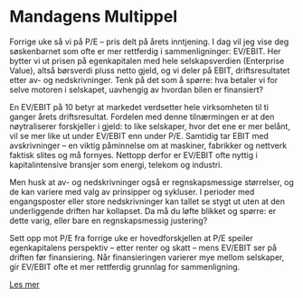 # Mandagens Multippel

Forrige uke så vi på P/E – pris delt på årets inntjening. I dag vil jeg vise deg søskenbarnet som ofte er mer rettferdig i sammenligninger: EV/EBIT. Her bytter vi ut prisen på egenkapitalen med hele selskapsverdien (Enterprise Value), altså børsverdi pluss netto gjeld, og vi deler på EBIT, driftsresultatet etter av- og nedskrivninger. Tenk på det som å spørre: hva betaler vi for selve motoren i selskapet, uavhengig av hvordan bilen er finansiert?

En EV/EBIT på 10 betyr at markedet verdsetter hele virksomheten til ti ganger årets driftsresultat. Fordelen med denne tilnærmingen er at den nøytraliserer forskjeller i gjeld: to like selskaper, hvor det ene er mer belånt, vil se mer like ut under EV/EBIT enn under P/E. Samtidig tar EBIT med avskrivninger – en viktig påminnelse om at maskiner, fabrikker og nettverk faktisk slites og må fornyes. Nettopp derfor er EV/EBIT ofte nyttig i kapitalintensive bransjer som energi, telekom og industri.

Men husk at av- og nedskrivninger også er regnskapsmessige størrelser, og de kan variere med valg av prinsipper og sykluser. I perioder med engangsposter eller store nedskrivninger kan tallet se stygt ut uten at den underliggende driften har kollapset. Da må du løfte blikket og spørre: er dette varig, eller bare en regnskapsmessig justering?

Sett opp mot P/E fra forrige uke er hovedforskjellen at P/E speiler egenkapitalens perspektiv – etter renter og skatt – mens EV/EBIT ser på driften før finansiering. Når finansieringen varierer mye mellom selskaper, gir EV/EBIT ofte et mer rettferdig grunnlag for sammenligning.

[Les mer](https://corporatefinanceinstitute.com/resources/valuation/ev-ebit-ratio/)

